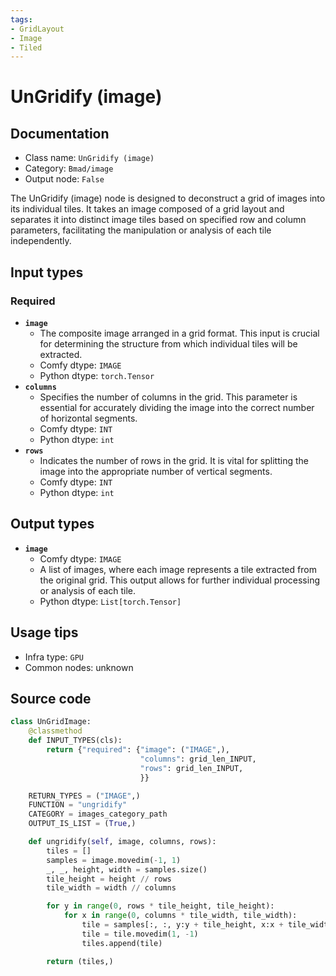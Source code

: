 ```yaml
---
tags:
- GridLayout
- Image
- Tiled
---
```


# UnGridify (image)
## Documentation
- Class name: `UnGridify (image)`
- Category: `Bmad/image`
- Output node: `False`

The UnGridify (image) node is designed to deconstruct a grid of images into its individual tiles. It takes an image composed of a grid layout and separates it into distinct image tiles based on specified row and column parameters, facilitating the manipulation or analysis of each tile independently.
## Input types
### Required
- **`image`**
    - The composite image arranged in a grid format. This input is crucial for determining the structure from which individual tiles will be extracted.
    - Comfy dtype: `IMAGE`
    - Python dtype: `torch.Tensor`
- **`columns`**
    - Specifies the number of columns in the grid. This parameter is essential for accurately dividing the image into the correct number of horizontal segments.
    - Comfy dtype: `INT`
    - Python dtype: `int`
- **`rows`**
    - Indicates the number of rows in the grid. It is vital for splitting the image into the appropriate number of vertical segments.
    - Comfy dtype: `INT`
    - Python dtype: `int`
## Output types
- **`image`**
    - Comfy dtype: `IMAGE`
    - A list of images, where each image represents a tile extracted from the original grid. This output allows for further individual processing or analysis of each tile.
    - Python dtype: `List[torch.Tensor]`
## Usage tips
- Infra type: `GPU`
- Common nodes: unknown


## Source code
```python
class UnGridImage:
    @classmethod
    def INPUT_TYPES(cls):
        return {"required": {"image": ("IMAGE",),
                             "columns": grid_len_INPUT,
                             "rows": grid_len_INPUT,
                             }}

    RETURN_TYPES = ("IMAGE",)
    FUNCTION = "ungridify"
    CATEGORY = images_category_path
    OUTPUT_IS_LIST = (True,)

    def ungridify(self, image, columns, rows):
        tiles = []
        samples = image.movedim(-1, 1)
        _, _, height, width = samples.size()
        tile_height = height // rows
        tile_width = width // columns

        for y in range(0, rows * tile_height, tile_height):
            for x in range(0, columns * tile_width, tile_width):
                tile = samples[:, :, y:y + tile_height, x:x + tile_width]
                tile = tile.movedim(1, -1)
                tiles.append(tile)

        return (tiles,)

```
